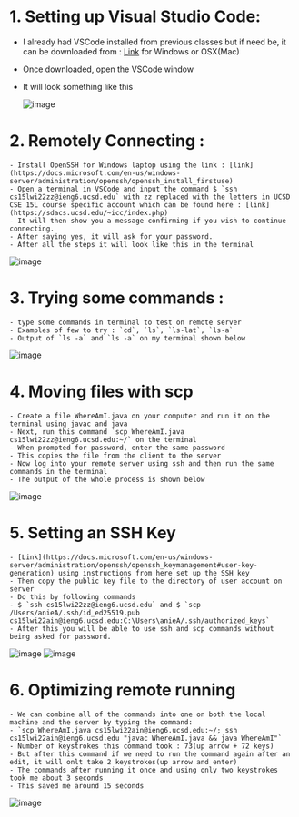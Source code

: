 # 1. Setting up Visual Studio Code:
   - I already had VSCode installed from previous classes but if need be, it can be downloaded from : [Link](https://code.visualstudio.com/) for Windows or OSX(Mac)
   - Once downloaded, open the VSCode window
   - It will look something like this
   
      ![image](https://user-images.githubusercontent.com/97641897/149424347-a3918030-49b1-4ea8-bcbb-5cacd6e48a77.png)
 
 # 2. Remotely Connecting :
    - Install OpenSSH for Windows laptop using the link : [link](https://docs.microsoft.com/en-us/windows-server/administration/openssh/openssh_install_firstuse)
    - Open a terminal in VSCode and input the command $ `ssh cs15lwi22zz@ieng6.ucsd.edu` with zz replaced with the letters in UCSD CSE 15L course specific account which can be found here : [link](https://sdacs.ucsd.edu/~icc/index.php)
    - It will then show you a message confirming if you wish to continue connecting. 
    - After saying yes, it will ask for your password. 
    - After all the steps it will look like this in the terminal

  ![image](https://user-images.githubusercontent.com/97641897/149426038-a5de1d38-6fcf-4554-bd13-2a83fba76172.png)

# 3. Trying some commands : 
    - type some commands in terminal to test on remote server 
    - Examples of few to try : `cd`, `ls`, `ls-lat`, `ls-a`
    - Output of `ls -a` and `ls -a` on my terminal shown below
    
   ![image](https://user-images.githubusercontent.com/97641897/149426825-fc7f8023-2d88-4e12-8c97-db3a56e02c23.png)

# 4. Moving files with scp
    - Create a file WhereAmI.java on your computer and run it on the terminal using javac and java
    - Next, run this command `scp WhereAmI.java cs15lwi22zz@ieng6.ucsd.edu:~/` on the terminal
    - When prompted for password, enter the same password
    - This copies the file from the client to the server
    - Now log into your remote server using ssh and then run the same commands in the terminal
    - The output of the whole process is shown below

   ![image](https://user-images.githubusercontent.com/97641897/149428043-66a3c22d-aad5-4cfc-8668-1809b1848e8d.png)
      
# 5. Setting an SSH Key
    - [Link](https://docs.microsoft.com/en-us/windows-server/administration/openssh/openssh_keymanagement#user-key-generation) using instructions from here set up the SSH key
    - Then copy the public key file to the directory of user account on server
    - Do this by following commands
    - $ `ssh cs15lwi22zz@ieng6.ucsd.edu` and $ `scp /Users/anieA/.ssh/id_ed25519.pub cs15lwi22ain@ieng6.ucsd.edu:C:\Users\anieA/.ssh/authorized_keys` 
    - After this you will be able to use ssh and scp commands without being asked for password.

   ![image](https://user-images.githubusercontent.com/97641897/149431993-01c50847-77f8-4e1f-b04b-3b4e029314d6.png)
       ![image](https://user-images.githubusercontent.com/97641897/149600016-62e3911a-f5f2-446c-b05e-902693af1645.png)
   
# 6. Optimizing remote running
    - We can combine all of the commands into one on both the local machine and the server by typing the command:
    - `scp WhereAmI.java cs15lwi22ain@ieng6.ucsd.edu:~/; ssh cs15lwi22ain@ieng6.ucsd.edu "javac WhereAmI.java && java WhereAmI"`
    - Number of keystrokes this command took : 73(up arrow + 72 keys)
    - But after this command if we need to run the command again after an edit, it will onlt take 2 keystrokes(up arrow and enter)
    - The commands after running it once and using only two keystrokes took me about 3 seconds 
    - This saved me around 15 seconds
    
   ![image](https://user-images.githubusercontent.com/97641897/149600927-3e9e7285-d372-4f05-a7eb-0d7f88f7d4aa.png)





